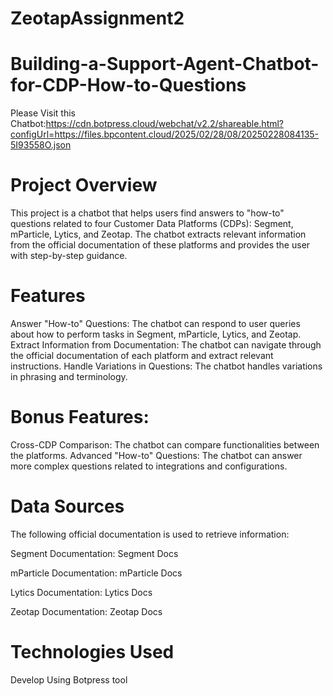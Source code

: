 # ZeotapAssignment2
# Building-a-Support-Agent-Chatbot-for-CDP-How-to-Questions
Please Visit this Chatbot:https://cdn.botpress.cloud/webchat/v2.2/shareable.html?configUrl=https://files.bpcontent.cloud/2025/02/28/08/20250228084135-5I93558O.json

# Project Overview
This project is a chatbot that helps users find answers to "how-to" questions related to four Customer Data Platforms (CDPs): Segment, mParticle, Lytics, and Zeotap. The chatbot extracts relevant information from the official documentation of these platforms and provides the user with step-by-step guidance.

# Features
Answer "How-to" Questions: The chatbot can respond to user queries about how to perform tasks in Segment, mParticle, Lytics, and Zeotap.
Extract Information from Documentation: The chatbot can navigate through the official documentation of each platform and extract relevant instructions.
Handle Variations in Questions: The chatbot handles variations in phrasing and terminology.
# Bonus Features:
Cross-CDP Comparison: The chatbot can compare functionalities between the platforms.
Advanced "How-to" Questions: The chatbot can answer more complex questions related to integrations and configurations.
# Data Sources
The following official documentation is used to retrieve information:

Segment Documentation: Segment Docs

mParticle Documentation: mParticle Docs

Lytics Documentation: Lytics Docs

Zeotap Documentation: Zeotap Docs

# Technologies Used
Develop Using Botpress tool
